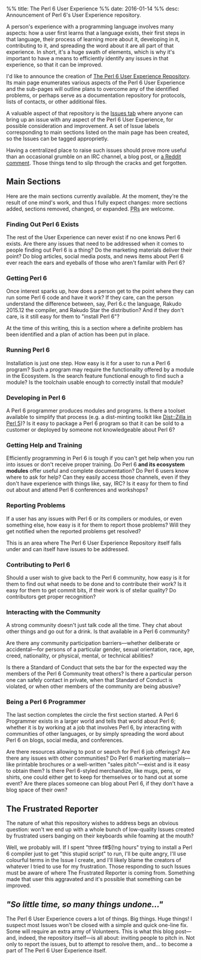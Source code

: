 %% title: The Perl 6 User Experience
%% date: 2016-01-14
%% desc: Announcement of Perl 6's User Experience repository.

A person's experience with a programming language involves many aspects: how
a user first learns that a language exists, their first steps in that language,
their process of learning more about it, developing in it, contributing
to it, and spreading the word about it are all part of that experience.
In short, it's a huge swath of elements, which is why it's important to
have a means to efficiently identify any issues in that experience, so that it can be
improved.

I'd like to announce the creation of [The Perl 6 User Experience
Repository](https://github.com/perl6/user-experience). Its main page
enumerates various aspects of the Perl 6 User Experience and the
sub-pages will outline plans to overcome any of the identified problems,
or perhaps serve as a documentation repository for protocols, lists
of contacts, or other additional files.

A valuable aspect of that repository is the
[Issues tab](https://github.com/perl6/user-experience/issues) where
anyone can bring up an issue with any aspect of the Perl 6 User
Experience, for possible consideration and improvement. A set of Issue
labels corresponding to main sections listed on the main page has been
created, so the Issues can be tagged approprietly.

Having a centralized place to raise such issues should prove
more useful than an occasional grumble on an IRC channel, a blog
post, or [a Reddit comment](https://www.reddit.com/r/perl/comments/40m42l/why_in_the_world_would_anyone_use_perl_6/cyvu4yp).
Those things tend to slip through the cracks and get forgotten.

## Main Sections

Here are the main sections currently available. At the moment,
they're the result of one mind's work, and thus I fully expect
changes: more sections added, sections removed, changed, or
expanded. <abbr title="GitHub Pull Requests" style="border-bottom: 1px dotted #888">PRs</abbr>
are welcome.

### Finding Out Perl 6 Exists

The rest of the User Experience can never exist if no one knows
Perl 6 exists. Are there any issues that need to be addressed
when it comes to people finding out Perl 6 is a thing? Do the
marketing materials deliver their point? Do blog articles,
social media posts, and news items about Perl 6 ever reach
the ears and eyeballs of those who aren't familar with Perl 6?

### Getting Perl 6

Once interest sparks up, how does a person get to the point
where they can run some Perl 6 code and have it work? If they care, can the
person understand the difference between, say, Perl 6.c the language,
Rakudo 2015.12 the compiler, and Rakudo Star the distribution? And
if they don't care, is it still easy for them to "install Perl 6"?

At the time of this writing, this is a section where a definite problem
has been identified and a plan of action has been put in place.

### Running Perl 6

Installation is just one step. How easy is it for a user to run
a Perl 6 program? Such a program may require the functionality
offered by a module in the Ecosystem. Is the search feature
functional enough to find such a module? Is the toolchain
usable enough to correctly install that module?

### Developing in Perl 6

A Perl 6 programmer produces modules and programs. Is there
a toolset available to simplify that process (e.g. a
dist-minting toolkit like
[Dist::Zilla in Perl 5](http://metacpan.org/pod/Dist::Zilla))?
Is it easy to package a Perl 6 program so that it can be
sold to a customer or deployed by someone not knowledgeable
about Perl 6?

### Getting Help and Training

Efficiently programming in Perl 6 is tough if you can't get
help when you run into issues or don't receive proper training.
Do Perl 6 **and its ecosystem modules** offer useful and complete
documentation? Do Perl 6 users know where to ask for help?
Can they easily access those channels, even if they don't have
experience with things like, say, IRC? Is it easy for them to find out
about and attend Perl 6 conferences and workshops?

### Reporting Problems

If a user has any issues with Perl 6 or its compilers or modules,
or even something else, how easy is it for them to report those
problems? Will they get notified when the reported problems get resolved?

This is an area where The Perl 6 User Experience Repository
itself falls under and can itself have issues to be addressed.

### Contributing to Perl 6

Should a user wish to give back to the Perl 6 community, how easy
is it for them to find out what needs to be done and to contribute
their work? Is it easy for them to get commit bits, if their
work is of stellar quality? Do contributors get proper recognition?

### Interacting with the Community

A strong community doesn't just talk code all the time. They chat
about other things and go out for a drink. Is that available
in a Perl 6 community?

Are there any community participation
barriers—whether deliberate or accidental—for persons of
a particular gender, sexual orientation, race, age, creed,
nationality, or physical, mental, or technical abilities?

Is there a Standard of Conduct that sets the bar for the expected way the
members of the Perl 6 Community treat others? Is there a particular person one
can safely contact in private, when that Standard of Conduct is violated, or when
other members of the community are being abusive?

###  Being a Perl 6 Programmer

The last section completes the circle the first section started.
A Perl 6 Programmer exists in a larger world and tells that world
about Perl 6; whether it is by working at a job that involves Perl 6,
by interacting with communities of other languages, or by simply
spreading the word about Perl 6 on blogs, social media, and conferences.

Are there resources allowing to post or search for Perl 6 job offerings?
Are there any issues with other communities? Do Perl 6 markerting
materials—like printable brochures or a well-written "sales pitch"—exist
and is it easy to obtain them? Is there Perl 6-styled merchandize, like
mugs, pens, or shirts, one could either get to keep for themselves or to
hand out at some event? Are there places someone can blog about Perl 6,
if they don't have a blog space of their own?

## The Frustrated Reporter

The nature of what this repository wishes to address begs an obvious
question: won't we end up with a whole bunch of low-quality Issues created
by frustrated users banging on their keyboards while foaming at the
mouth?

Well, we probably will. If I spent "three f#$(!ng hours" trying to install
a Perl 6 compiler just to get "this stupid script" to run, I'll be quite
angry, I'll use colourful terms in the Issue I create, and I'll likely blame
the creators of whatever I tried to use for my frustration. Those
responding to such Issues must be aware of where The Frustrated Reporter
is coming from. Something made that user this aggravated and it's possible
that something can be improved.

## *"So little time, so many things undone..."*

The Perl 6 User Experience covers a lot of things. Big things. Huge things!
I suspect most Issues won't be closed with a simple and quick one-line fix.
Some will require an extra army of Volunteers. This is what this blog
post—and, indeed, the repository itself—is all about: inviting people to
pitch in. Not only to report the issues,
but to attempt to resolve them, and... to become a part of The Perl 6 User Experience itself.
